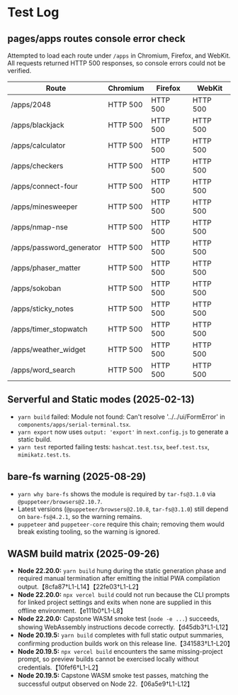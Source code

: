 # Test Log

## pages/apps routes console error check

Attempted to load each route under `/apps` in Chromium, Firefox, and WebKit. All requests returned HTTP 500 responses, so console errors could not be verified.

| Route | Chromium | Firefox | WebKit |
|-------|----------|---------|--------|
| /apps/2048 | HTTP 500 | HTTP 500 | HTTP 500 |
| /apps/blackjack | HTTP 500 | HTTP 500 | HTTP 500 |
| /apps/calculator | HTTP 500 | HTTP 500 | HTTP 500 |
| /apps/checkers | HTTP 500 | HTTP 500 | HTTP 500 |
| /apps/connect-four | HTTP 500 | HTTP 500 | HTTP 500 |
| /apps/minesweeper | HTTP 500 | HTTP 500 | HTTP 500 |
| /apps/nmap-nse | HTTP 500 | HTTP 500 | HTTP 500 |
| /apps/password_generator | HTTP 500 | HTTP 500 | HTTP 500 |
| /apps/phaser_matter | HTTP 500 | HTTP 500 | HTTP 500 |
| /apps/sokoban | HTTP 500 | HTTP 500 | HTTP 500 |
| /apps/sticky_notes | HTTP 500 | HTTP 500 | HTTP 500 |
| /apps/timer_stopwatch | HTTP 500 | HTTP 500 | HTTP 500 |
| /apps/weather_widget | HTTP 500 | HTTP 500 | HTTP 500 |
| /apps/word_search | HTTP 500 | HTTP 500 | HTTP 500 |

## Serverful and Static modes (2025-02-13)

- `yarn build` failed: Module not found: Can't resolve '../../ui/FormError' in `components/apps/serial-terminal.tsx`.
- `yarn export` now uses `output: 'export'` in `next.config.js` to generate a static build.
- `yarn test` reported failing tests: `hashcat.test.tsx`, `beef.test.tsx`, `mimikatz.test.ts`.

## bare-fs warning (2025-08-29)

- `yarn why bare-fs` shows the module is required by `tar-fs@3.1.0` via `@puppeteer/browsers@2.10.7`.
- Latest versions (`@puppeteer/browsers@2.10.8`, `tar-fs@3.1.0`) still depend on `bare-fs@4.2.1`, so the warning remains.
- `puppeteer` and `puppeteer-core` require this chain; removing them would break existing tooling, so the warning is ignored.

## WASM build matrix (2025-09-26)

- **Node 22.20.0:** `yarn build` hung during the static generation phase and required manual termination after emitting the initial PWA compilation output.【8cfa87†L1-L14】【22fe03†L1-L2】
- **Node 22.20.0:** `npx vercel build` could not run because the CLI prompts for linked project settings and exits when none are supplied in this offline environment.【e111b0†L1-L8】
- **Node 22.20.0:** Capstone WASM smoke test (`node -e ...`) succeeds, showing WebAssembly instructions decode correctly.【d45db3†L1-L12】
- **Node 20.19.5:** `yarn build` completes with full static output summaries, confirming production builds work on this release line.【341583†L1-L20】
- **Node 20.19.5:** `npx vercel build` encounters the same missing-project prompt, so preview builds cannot be exercised locally without credentials.【10fef6†L1-L2】
- **Node 20.19.5:** Capstone WASM smoke test passes, matching the successful output observed on Node 22.【06a5e9†L1-L12】
